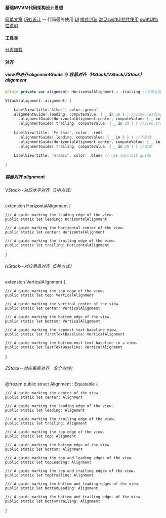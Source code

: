 

#### 基础MVVM代码架构设计思想
[简单文章](https://www.debugcn.com/article/53269272.html)
[巧妙设计](https://www.swiftbysundell.com/articles/handling-loading-states-in-swiftui/) -- 代码最终使用
[UI](https://www.swiftbysundell.com/tips/optional-swiftui-views/)
[样式封装](https://www.swiftbysundell.com/articles/encapsulating-swiftui-view-styles/)
[常见swiftUI控件使用](https://www.ctolib.com/Jinxiansen-SwiftUI.html)
[swiftUI特性说明](https://blog.csdn.net/ctrip_tech/article/details/101041680)

#### 工具类
[分页加载](https://juejin.cn/post/6844903616680034318)

#### 对齐
##### view的对齐 alignmentGuide 与 容器对齐（HStack/VStack/ZStack）alignment
```swift
@State private var alignment: HorizontalAlignment = .trailing //只有与容器对齐设置的方式一样的view，该设置才生效

VStack(alignment: alignment) {

    LabelView(title:"Athos", color:.green)
   .alignmentGuide(.leading, computeValue: { _ in 30 } ) //view.leading 与 VStack.trailing 不一致，该设置不生效
      .alignmentGuide(HorizontalAlignment.center, computeValue: { _ in 50 } ) //不生效
      .alignmentGuide(.trailing, computeValue: { _ in 20 } ) //view.trailing 与 VStack.trailing 一致，该设置生效
    
    LabelView(title: "Porthos", color: .red)
      .alignmentGuide(.leading, computeValue: { _ in 0 } ) //不生效
      .alignmentGuide(HorizontalAlignment.center, computeValue: { _ in 30 } ) //不生效
      .alignmentGuide(.trailing, computeValue: { _ in 20 } ) //生效
    
    LabelView(title: "Aramis", color: .blue) // use implicit guide
   
}
```
##### 容器对齐 alignment
###### VStack--对应水平对齐（3中方式）
extension HorizontalAlignment {

    /// A guide marking the leading edge of the view.
    public static let leading: HorizontalAlignment

    /// A guide marking the horizontal center of the view.
    public static let center: HorizontalAlignment

    /// A guide marking the trailing edge of the view.
    public static let trailing: HorizontalAlignment
}
###### HStack--对应垂直对齐（5种方式）
extension VerticalAlignment {

    /// A guide marking the top edge of the view.
    public static let top: VerticalAlignment

    /// A guide marking the vertical center of the view.
    public static let center: VerticalAlignment

    /// A guide marking the bottom edge of the view.
    public static let bottom: VerticalAlignment

    /// A guide marking the topmost text baseline view.
    public static let firstTextBaseline: VerticalAlignment

    /// A guide marking the bottom-most text baseline in a view.
    public static let lastTextBaseline: VerticalAlignment
}

###### ZStack--对应垂直对齐 （9个方向）
@frozen public struct Alignment : Equatable {

    /// A guide marking the center of the view.
    public static let center: Alignment

    /// A guide marking the leading edge of the view.
    public static let leading: Alignment

    /// A guide marking the trailing edge of the view.
    public static let trailing: Alignment

    /// A guide marking the top edge of the view.
    public static let top: Alignment

    /// A guide marking the bottom edge of the view.
    public static let bottom: Alignment

    /// A guide marking the top and leading edges of the view.
    public static let topLeading: Alignment

    /// A guide marking the top and trailing edges of the view.
    public static let topTrailing: Alignment

    /// A guide marking the bottom and leading edges of the view.
    public static let bottomLeading: Alignment

    /// A guide marking the bottom and trailing edges of the view.
    public static let bottomTrailing: Alignment
}
